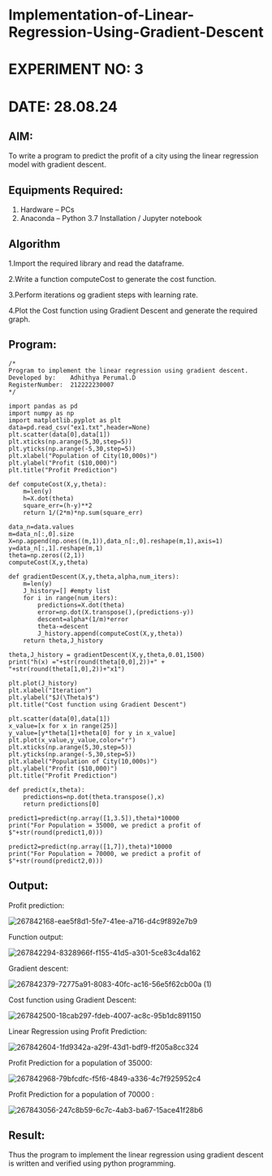 # Implementation-of-Linear-Regression-Using-Gradient-Descent

# EXPERIMENT NO: 3

# DATE: 28.08.24

## AIM:
To write a program to predict the profit of a city using the linear regression model with gradient descent.

## Equipments Required:
1. Hardware – PCs
2. Anaconda – Python 3.7 Installation / Jupyter notebook

## Algorithm
1.Import the required library and read the dataframe.

2.Write a function computeCost to generate the cost function.

3.Perform iterations og gradient steps with learning rate.

4.Plot the Cost function using Gradient Descent and generate the required graph.

## Program:
```
/*
Program to implement the linear regression using gradient descent.
Developed by:    Adhithya Perumal.D
RegisterNumber:  212222230007
*/
```
```
import pandas as pd
import numpy as np
import matplotlib.pyplot as plt
data=pd.read_csv("ex1.txt",header=None)
plt.scatter(data[0],data[1])
plt.xticks(np.arange(5,30,step=5))
plt.yticks(np.arange(-5,30,step=5))
plt.xlabel("Population of City(10,000s)")
plt.ylabel("Profit ($10,000)")
plt.title("Profit Prediction")

def computeCost(X,y,theta):
    m=len(y) 
    h=X.dot(theta) 
    square_err=(h-y)**2
    return 1/(2*m)*np.sum(square_err) 

data_n=data.values
m=data_n[:,0].size
X=np.append(np.ones((m,1)),data_n[:,0].reshape(m,1),axis=1)
y=data_n[:,1].reshape(m,1)
theta=np.zeros((2,1))
computeCost(X,y,theta) 

def gradientDescent(X,y,theta,alpha,num_iters):
    m=len(y)
    J_history=[] #empty list
    for i in range(num_iters):
        predictions=X.dot(theta)
        error=np.dot(X.transpose(),(predictions-y))
        descent=alpha*(1/m)*error
        theta-=descent
        J_history.append(computeCost(X,y,theta))
    return theta,J_history

theta,J_history = gradientDescent(X,y,theta,0.01,1500)
print("h(x) ="+str(round(theta[0,0],2))+" + "+str(round(theta[1,0],2))+"x1")

plt.plot(J_history)
plt.xlabel("Iteration")
plt.ylabel("$J(\Theta)$")
plt.title("Cost function using Gradient Descent")

plt.scatter(data[0],data[1])
x_value=[x for x in range(25)]
y_value=[y*theta[1]+theta[0] for y in x_value]
plt.plot(x_value,y_value,color="r")
plt.xticks(np.arange(5,30,step=5))
plt.yticks(np.arange(-5,30,step=5))
plt.xlabel("Population of City(10,000s)")
plt.ylabel("Profit ($10,000)")
plt.title("Profit Prediction")

def predict(x,theta):
    predictions=np.dot(theta.transpose(),x)
    return predictions[0]

predict1=predict(np.array([1,3.5]),theta)*10000
print("For Population = 35000, we predict a profit of $"+str(round(predict1,0)))

predict2=predict(np.array([1,7]),theta)*10000
print("For Population = 70000, we predict a profit of $"+str(round(predict2,0)))
```
## Output:

Profit prediction:

![267842168-eae5f8d1-5fe7-41ee-a716-d4c9f892e7b9](https://github.com/Adhithya4116/Implementation-of-Linear-Regression-Using-Gradient-Descent/assets/118707079/e1266fde-1f00-454a-8402-7f5e13942be1)

Function output:

![267842294-8328966f-f155-41d5-a301-5ce83c4da162](https://github.com/Adhithya4116/Implementation-of-Linear-Regression-Using-Gradient-Descent/assets/118707079/8fe09273-5aac-4070-b485-8f06af83fa68)

Gradient descent:

![267842379-72775a91-8083-40fc-ac16-56e5f62cb00a (1)](https://github.com/Adhithya4116/Implementation-of-Linear-Regression-Using-Gradient-Descent/assets/118707079/0ca90ecc-109d-4dfe-9f6e-5f58a6f7c8e9)

Cost function using Gradient Descent:

![267842500-18cab297-fdeb-4007-ac8c-95b1dc891150](https://github.com/Adhithya4116/Implementation-of-Linear-Regression-Using-Gradient-Descent/assets/118707079/28d88cb5-224e-42c5-ac2e-cded5581ddb3)

Linear Regression using Profit Prediction:

![267842604-1fd9342a-a29f-43d1-bdf9-ff205a8cc324](https://github.com/Adhithya4116/Implementation-of-Linear-Regression-Using-Gradient-Descent/assets/118707079/fb583af1-7324-4b62-8213-cb3a4bd3fe9d)

Profit Prediction for a population of 35000:

![267842968-79bfcdfc-f5f6-4849-a336-4c7f925952c4](https://github.com/Adhithya4116/Implementation-of-Linear-Regression-Using-Gradient-Descent/assets/118707079/ee890d39-887c-4379-a28e-d317c5f045b7)

Profit Prediction for a population of 70000 :

![267843056-247c8b59-6c7c-4ab3-ba67-15ace41f28b6](https://github.com/Adhithya4116/Implementation-of-Linear-Regression-Using-Gradient-Descent/assets/118707079/458a6879-139d-42ff-9e59-5ddd67b01bb8)



## Result:
Thus the program to implement the linear regression using gradient descent is written and verified using python programming.
